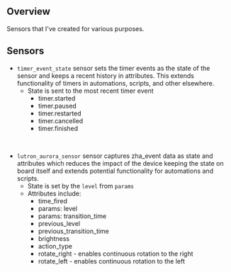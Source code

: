 ## Overview

Sensors that I've created for various purposes.

## Sensors
+ `timer_event_state` sensor sets the timer events as the state of the sensor and keeps a recent history in attributes. This extends functionality of timers in automations, scripts, and other elsewhere.
  + State is sent to the most recent timer event
    + timer.started
    + timer.paused
    + timer.restarted
    + timer.cancelled
    + timer.finished  
   
<br>

+ `lutron_aurora_sensor` sensor captures zha_event data as state and attributes which reduces the impact of the device keeping the state on board itself and extends potential functionality for automations and scripts.
  +  State is set by the `level` from `params`
  +  Attributes include:
      + time_fired 
      + params: level
      + params: transition_time
      + previous_level
      + previous_transition_time
      + brightness
      + action_type
      + rotate_right - enables continuous rotation to the right
      + rotate_left - enables continuous rotation to the left
